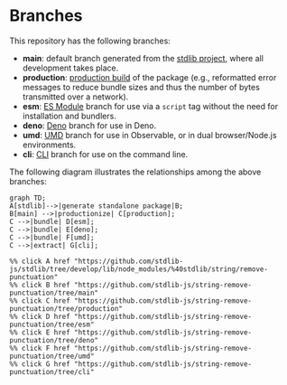 <!--

@license Apache-2.0

Copyright (c) 2023 The Stdlib Authors.

Licensed under the Apache License, Version 2.0 (the "License");
you may not use this file except in compliance with the License.
You may obtain a copy of the License at

    http://www.apache.org/licenses/LICENSE-2.0

Unless required by applicable law or agreed to in writing, software
distributed under the License is distributed on an "AS IS" BASIS,
WITHOUT WARRANTIES OR CONDITIONS OF ANY KIND, either express or implied.
See the License for the specific language governing permissions and
limitations under the License.

-->

# Branches

This repository has the following branches:

-   **main**: default branch generated from the [stdlib project][stdlib-url], where all development takes place.
-   **production**: [production build][production-url] of the package (e.g., reformatted error messages to reduce bundle sizes and thus the number of bytes transmitted over a network).
-   **esm**: [ES Module][esm-url] branch for use via a `script` tag without the need for installation and bundlers.
-   **deno**: [Deno][deno-url] branch for use in Deno.
-   **umd**: [UMD][umd-url] branch for use in Observable, or in dual browser/Node.js environments.
-   **cli**: [CLI][cli-url] branch for use on the command line.

The following diagram illustrates the relationships among the above branches:

```mermaid
graph TD;
A[stdlib]-->|generate standalone package|B;
B[main] -->|productionize| C[production];
C -->|bundle| D[esm];
C -->|bundle| E[deno];
C -->|bundle| F[umd];
C -->|extract| G[cli];

%% click A href "https://github.com/stdlib-js/stdlib/tree/develop/lib/node_modules/%40stdlib/string/remove-punctuation"
%% click B href "https://github.com/stdlib-js/string-remove-punctuation/tree/main"
%% click C href "https://github.com/stdlib-js/string-remove-punctuation/tree/production"
%% click D href "https://github.com/stdlib-js/string-remove-punctuation/tree/esm"
%% click E href "https://github.com/stdlib-js/string-remove-punctuation/tree/deno"
%% click F href "https://github.com/stdlib-js/string-remove-punctuation/tree/umd"
%% click G href "https://github.com/stdlib-js/string-remove-punctuation/tree/cli"
```

[stdlib-url]: https://github.com/stdlib-js/stdlib/tree/develop/lib/node_modules/%40stdlib/string/remove-punctuation
[production-url]: https://github.com/stdlib-js/string-remove-punctuation/tree/production
[deno-url]: https://github.com/stdlib-js/string-remove-punctuation/tree/deno
[umd-url]: https://github.com/stdlib-js/string-remove-punctuation/tree/umd
[esm-url]: https://github.com/stdlib-js/string-remove-punctuation/tree/esm
[cli-url]: https://github.com/stdlib-js/string-remove-punctuation/tree/cli